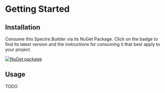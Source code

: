 # Getting Started

## Installation

Consume this Spectre.Builder via its NuGet Package.
Click on the badge to find its latest version and the instructions for consuming it that best apply to your project.

[![NuGet package](https://img.shields.io/nuget/v/Spectre.Builder.svg)](https://nuget.org/packages/Spectre.Builder)

## Usage

TODO

